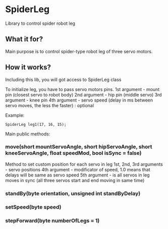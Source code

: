 # SpiderLeg
Library to control spider robot leg

## What it for?
Main purpose is to control spider-type robot leg of three servo motors.

## How it works?
Including this lib, you will got access to SpiderLeg class

To initialize leg, you have to pass servo motors pins.
1st argument - mount pin (closest servo to robot body)
2nd argument - hip pin (middle servo)
3rd argument - knee pin
4th argument - servo speed (delay in ms between servo moves, the less the faster) : optional

Example:
```
SpiderLeg leg1(17, 16, 15);
```

Main public methods:

### move(short mountServoAngle, short hipServoAngle, short kneeServoAngle, float speedMod, bool isSync = false)
Method to set custom position for each servo in leg
1st, 2nd, 3rd arguments - servo positions
4th argument - modificator of speed, 1.0 means that delays will be same as servo speed
5th argument - is all servos in leg moves in sync (all three servos start and end moving in same time)

### standBy(byte orientation, unsigned int standByDelay)

### setSpeed(byte speed)

### stepForward(byte numberOfLegs = 1)